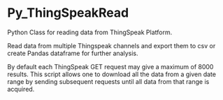 # Py_ThingSpeakRead
Python Class for reading data from ThingSpeak Platform. 

Read data from multiple Thingspeak channels and export them to csv or create Pandas dataframe for further analysis.

By default each ThingSpeak GET request may give a maximum of 8000 results. This script allows one to download all the data from a  given date range by sending subsequent requests until all data from that range is acquired.
